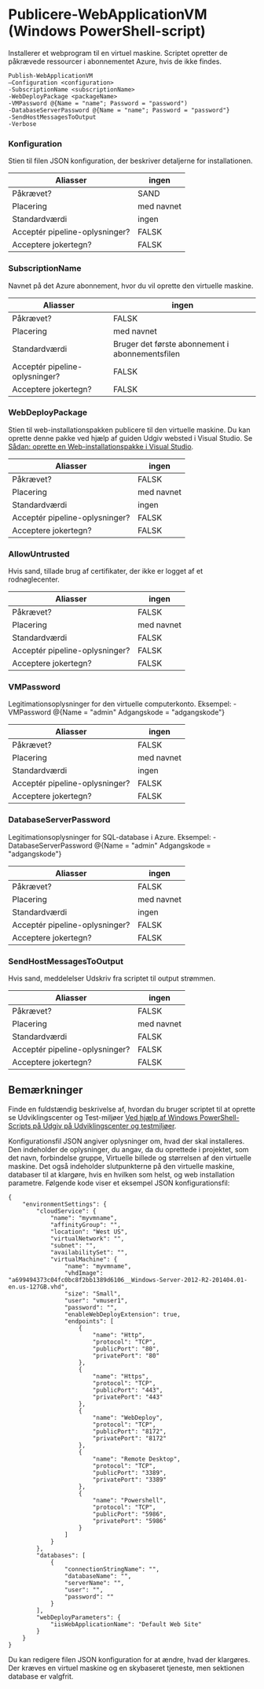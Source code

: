 <properties
   pageTitle="Publicere WebApplicationVM | Microsoft Azure"
   description="Lær, hvordan du installerer et webprogram til en virtuel maskine. Dette script opretter de påkrævede ressourcer i abonnementet Azure, hvis de ikke findes."
   services="visual-studio-online"
   documentationCenter="na"
   authors="TomArcher"
   manager="douge"
   editor="" />
<tags
   ms.service="multiple"
   ms.devlang="dotnet"
   ms.topic="article"
   ms.tgt_pltfrm="na"
   ms.workload="multiple"
   ms.date="08/15/2016"
   ms.author="tarcher" />

# <a name="publish-webapplicationvm-windows-powershell-script"></a>Publicere-WebApplicationVM (Windows PowerShell-script)

Installerer et webprogram til en virtuel maskine. Scriptet opretter de påkrævede ressourcer i abonnementet Azure, hvis de ikke findes.

```
Publish-WebApplicationVM
–Configuration <configuration>
-SubscriptionName <subscriptionName>
-WebDeployPackage <packageName>
-VMPassword @{Name = "name"; Password = "password")
-DatabaseServerPassword @{Name = "name"; Password = "password"}
-SendHostMessagesToOutput
-Verbose
```

### <a name="configuration"></a>Konfiguration

Stien til filen JSON konfiguration, der beskriver detaljerne for installationen.

|Aliasser|ingen|
|---|---|
|Påkrævet?|SAND|
|Placering|med navnet|
|Standardværdi|ingen|
|Acceptér pipeline-oplysninger?|FALSK|
|Acceptere jokertegn?|FALSK|

### <a name="subscriptionname"></a>SubscriptionName

Navnet på det Azure abonnement, hvor du vil oprette den virtuelle maskine.

|Aliasser|ingen|
|---|---|
|Påkrævet?|FALSK|
|Placering|med navnet|
|Standardværdi|Bruger det første abonnement i abonnementsfilen|
|Acceptér pipeline-oplysninger?|FALSK|
|Acceptere jokertegn?|FALSK|

### <a name="webdeploypackage"></a>WebDeployPackage

Stien til web-installationspakken publicere til den virtuelle maskine. Du kan oprette denne pakke ved hjælp af guiden Udgiv websted i Visual Studio. Se [Sådan: oprette en Web-installationspakke i Visual Studio](https://msdn.microsoft.com/library/dd465323.aspx).

|Aliasser|ingen|
|---|---|
|Påkrævet?|FALSK|
|Placering|med navnet|
|Standardværdi|ingen|
|Acceptér pipeline-oplysninger?|FALSK|
|Acceptere jokertegn?|FALSK|

### <a name="allowuntrusted"></a>AllowUntrusted

Hvis sand, tillade brug af certifikater, der ikke er logget af et rodnøglecenter.

|Aliasser|ingen|
|---|---|
|Påkrævet?|FALSK|
|Placering|med navnet|
|Standardværdi|FALSK|
|Acceptér pipeline-oplysninger?|FALSK|
|Acceptere jokertegn?|FALSK|

### <a name="vmpassword"></a>VMPassword

Legitimationsoplysninger for den virtuelle computerkonto. Eksempel: - VMPassword @{Name = "admin" Adgangskode = "adgangskode"}

|Aliasser|ingen|
|---|---|
|Påkrævet?|FALSK|
|Placering|med navnet|
|Standardværdi|ingen|
|Acceptér pipeline-oplysninger?|FALSK|
|Acceptere jokertegn?|FALSK|

### <a name="databaseserverpassword"></a>DatabaseServerPassword

Legitimationsoplysninger for SQL-database i Azure. Eksempel: - DatabaseServerPassword @{Name = "admin" Adgangskode = "adgangskode"}

|Aliasser|ingen|
|---|---|
|Påkrævet?|FALSK|
|Placering|med navnet|
|Standardværdi|ingen|
|Acceptér pipeline-oplysninger?|FALSK|
|Acceptere jokertegn?|FALSK|

### <a name="sendhostmessagestooutput"></a>SendHostMessagesToOutput

Hvis sand, meddelelser Udskriv fra scriptet til output strømmen.

|Aliasser|ingen|
|---|---|
|Påkrævet?|FALSK|
|Placering|med navnet|
|Standardværdi|FALSK|
|Acceptér pipeline-oplysninger?|FALSK|
|Acceptere jokertegn?|FALSK|

## <a name="remarks"></a>Bemærkninger

Finde en fuldstændig beskrivelse af, hvordan du bruger scriptet til at oprette se Udviklingscenter og Test-miljøer [Ved hjælp af Windows PowerShell-Scripts på Udgiv på Udviklingscenter og testmiljøer](vs-azure-tools-publishing-using-powershell-scripts.md).

Konfigurationsfil JSON angiver oplysninger om, hvad der skal installeres. Den indeholder de oplysninger, du angav, da du oprettede i projektet, som det navn, forbindelse gruppe, Virtuelle billede og størrelsen af den virtuelle maskine. Det også indeholder slutpunkterne på den virtuelle maskine, databaser til at klargøre, hvis en hvilken som helst, og web installation parametre. Følgende kode viser et eksempel JSON konfigurationsfil:

```
{
    "environmentSettings": {
        "cloudService": {
            "name": "myvmname",
            "affinityGroup": "",
            "location": "West US",
            "virtualNetwork": "",
            "subnet": "",
            "availabilitySet": "",
            "virtualMachine": {
                "name": "myvmname",
                "vhdImage": "a699494373c04fc0bc8f2bb1389d6106__Windows-Server-2012-R2-201404.01-en.us-127GB.vhd",
                "size": "Small",
                "user": "vmuser1",
                "password": "",
                "enableWebDeployExtension": true,
                "endpoints": [
                    {
                        "name": "Http",
                        "protocol": "TCP",
                        "publicPort": "80",
                        "privatePort": "80"
                    },
                    {
                        "name": "Https",
                        "protocol": "TCP",
                        "publicPort": "443",
                        "privatePort": "443"
                    },
                    {
                        "name": "WebDeploy",
                        "protocol": "TCP",
                        "publicPort": "8172",
                        "privatePort": "8172"
                    },
                    {
                        "name": "Remote Desktop",
                        "protocol": "TCP",
                        "publicPort": "3389",
                        "privatePort": "3389"
                    },
                    {
                        "name": "Powershell",
                        "protocol": "TCP",
                        "publicPort": "5986",
                        "privatePort": "5986"
                    }
                ]
            }
        },
        "databases": [
            {
                "connectionStringName": "",
                "databaseName": "",
                "serverName": "",
                "user": "",
                "password": ""
            }
        ],
        "webDeployParameters": {
            "iisWebApplicationName": "Default Web Site"
        }
    }
}
```

Du kan redigere filen JSON konfiguration for at ændre, hvad der klargøres. Der kræves en virtuel maskine og en skybaseret tjeneste, men sektionen database er valgfrit.
